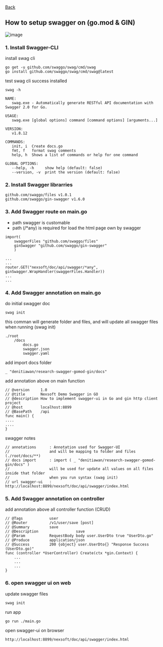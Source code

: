 [Back](https://github.com/denitiawan/research-swagger-gomod-gin/blob/main/README.md)

## How to setup swagger on (go.mod & GIN)
![image](https://github.com/denitiawan/research-swagger-gomod-gin/assets/11941308/961c63b7-eb50-42f7-9f54-3381631fd641)

### 1. Install Swagger-CLI

install swag cli

```
go get -u github.com/swaggo/swag/cmd/swag
go install github.com/swaggo/swag/cmd/swag@latest
```

test swag cli success installed

```
swag -h
```

```
NAME:
   swag.exe - Automatically generate RESTful API documentation with Swagger 2.0 for Go.

USAGE:
   swag.exe [global options] command [command options] [arguments...]

VERSION:
   v1.8.12

COMMANDS:
   init, i  Create docs.go
   fmt, f   format swag comments
   help, h  Shows a list of commands or help for one command

GLOBAL OPTIONS:
   --help, -h     show help (default: false)
   --version, -v  print the version (default: false)
```

### 2. Install Swagger librarries

```
github.com/swaggo/files v1.0.1
github.com/swaggo/gin-swagger v1.6.0
```

### 3. Add Swagger route on main.go
- path swagger is customable
- path (/*any) is required for load the html page own by swagger
```
import(
    swaggerFiles "github.com/swaggo/files"
	ginSwagger "github.com/swaggo/gin-swagger"
	)

...
...
router.GET("nexsoft/doc/api/swagger/*any", ginSwagger.WrapHandler(swaggerFiles.Handler))
...
...
```

### 4. Add Swagger annotation on main.go

do initial swagger doc

```
swag init
```

this comman will generate folder and files, and will update all swagger files when running (swag init)

```
./root
    /docs
        docs.go
        swagger.json
        swagger.yaml       
```

add import docs folder

```
_ "denitiawan/research-swagger-gomod-gin/docs"
```

add annotation above on main function

```
// @version		1.0
// @title 		Nexsoft Demo Swagger in GO
// @description How to implement swagger-ui in Go and gin http client project
// @host 		localhost:8899
// @BasePath 	/api
func main() {
....
....
}
```

swagger notes

```
// annotations		: Annotation used for Swagger-UI
//					and will be mapping to folder and files (./root/docs/**)
// docs import		: import ( _ "denitiawan/research-swagger-gomod-gin/docs" )
//					will be used for update all values on all files inside that folder
//					when you run syntax (swag init)
// url swagger-ui 	: http://localhost:8899/nexsoft/doc/api/swagger/index.html
```

### 5. Add Swagger annotation on controller

add annotation above all controller function (CRUD)

```
// @Tags			user
// @Router			/v1/user/save [post]
// @Summary			save
// @Description	                save
// @Param			RequestBody body user.UserDto true "UserDto.go"
// @Produce			application/json
// @Success			200 {object} user.UserDto{} "Response Success (UserDto.go)"
func (controller *UserController) Create(ctx *gin.Context) {
	...
	...
	...
}

```

### 6. open swagger ui on web
update swagger files
```
swag init
```
run app
```
go run ./main.go
```
open swagger-ui on browser
```
http://localhost:8899/nexsoft/doc/api/swagger/index.html
```
